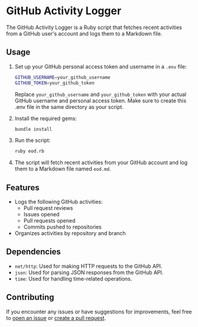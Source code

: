 # GitHub Activity Logger

The GitHub Activity Logger is a Ruby script that fetches recent activities from a GitHub user's account and logs them to a Markdown file.

## Usage

1. Set up your GitHub personal access token and username in a `.env` file:

   ```bash
   GITHUB_USERNAME=your_github_username
   GITHUB_TOKEN=your_github_token
   ```

   Replace `your_github_username` and `your_github_token` with your actual GitHub username and personal access token. Make sure to create this .env file in the same directory as your script.

2. Install the required gems:

   ```bash
   bundle install
   ```

3. Run the script:

   ```bash
   ruby eod.rb
   ```

4. The script will fetch recent activities from your GitHub account and log them to a Markdown file named `eod.md`.

## Features

- Logs the following GitHub activities:
  - Pull request reviews
  - Issues opened
  - Pull requests opened
  - Commits pushed to repositories
- Organizes activities by repository and branch

## Dependencies

- `net/http`: Used for making HTTP requests to the GitHub API.
- `json`: Used for parsing JSON responses from the GitHub API.
- `time`: Used for handling time-related operations.

## Contributing

If you encounter any issues or have suggestions for improvements, feel free to [open an issue](https://github.com/bodhish/eod/issues) or [create a pull request](https://github.com/bodhish/eod/pulls).
